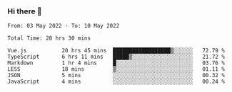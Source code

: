 ### Hi there 👋

<!--
**siaikin/siaikin** is a ✨ _special_ ✨ repository because its `README.md` (this file) appears on your GitHub profile.

Here are some ideas to get you started:

- 🔭 I’m currently working on ...
- 🌱 I’m currently learning ...
- 👯 I’m looking to collaborate on ...
- 🤔 I’m looking for help with ...
- 💬 Ask me about ...
- 📫 How to reach me: ...
- 😄 Pronouns: ...
- ⚡ Fun fact: ...
-->

<!--START_SECTION:waka-->

```text
From: 03 May 2022 - To: 10 May 2022

Total Time: 28 hrs 30 mins

Vue.js           20 hrs 45 mins  ██████████████████▒░░░░░░   72.79 %
TypeScript       6 hrs 11 mins   █████▒░░░░░░░░░░░░░░░░░░░   21.72 %
Markdown         1 hr 4 mins     █░░░░░░░░░░░░░░░░░░░░░░░░   03.76 %
LESS             18 mins         ▒░░░░░░░░░░░░░░░░░░░░░░░░   01.11 %
JSON             5 mins          ░░░░░░░░░░░░░░░░░░░░░░░░░   00.32 %
JavaScript       4 mins          ░░░░░░░░░░░░░░░░░░░░░░░░░   00.24 %
```

<!--END_SECTION:waka-->
